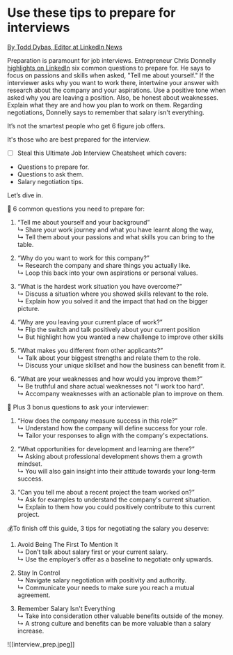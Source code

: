 # Use these tips to prepare for interviews
[By Todd Dybas, Editor at LinkedIn News](https://www.linkedin.com/in/ACoAAAD3J3EBRRX-6rQsAIdI_ElbD-ro4aBU1UY/)

Preparation is paramount for job interviews. Entrepreneur Chris Donnelly [highlights on LinkedIn](https://www.linkedin.com/posts/donnellychris_its-not-the-smartest-people-who-get-6-figure-activity-7224749117111971840-fZba?utm_source=share&utm_medium=member_desktop) six common questions to prepare for. He says to focus on passions and skills when asked, "Tell me about yourself." If the interviewer asks why you want to work there, intertwine your answer with research about the company and your aspirations. Use a positive tone when asked why you are leaving a position. Also, be honest about weaknesses. Explain what they are and how you plan to work on them. Regarding negotiations, Donnelly says to remember that salary isn't everything.

It’s not the smartest people who get 6 figure job offers.  
  
It's those who are best prepared for the interview.  
  
- [ ] Steal this Ultimate Job Interview Cheatsheet which covers:  
  
- Questions to prepare for.  
- Questions to ask them.  
- Salary negotiation tips.  
  
Let’s dive in.  
  
👥 6 common questions you need to prepare for:  
  
1. “Tell me about yourself and your background”  
↳ Share your work journey and what you have learnt along the way,  
↳ Tell them about your passions and what skills you can bring to the table.  
  
2. “Why do you want to work for this company?”  
↳ Research the company and share things you actually like.  
↳ Loop this back into your own aspirations or personal values.  
  
3. “What is the hardest work situation you have overcome?”  
↳ Discuss a situation where you showed skills relevant to the role.  
↳ Explain how you solved it and the impact that had on the bigger picture.  
  
4. “Why are you leaving your current place of work?”  
↳ Flip the switch and talk positively about your current position  
↳ But highlight how you wanted a new challenge to improve other skills  
  
5. “What makes you different from other applicants?”  
↳ Talk about your biggest strengths and relate them to the role.  
↳ Discuss your unique skillset and how the business can benefit from it.  
  
6. “What are your weaknesses and how would you improve them?”  
↳ Be truthful and share actual weaknesses not “I work too hard”.  
↳ Accompany weaknesses with an actionable plan to improve on them.  
  
🌟 Plus 3 bonus questions to ask your interviewer:  
  
1. “How does the company measure success in this role?”  
↳ Understand how the company will define success for your role.  
↳ Tailor your responses to align with the company's expectations.  
  
2. “What opportunities for development and learning are there?”  
↳ Asking about professional development shows them a growth mindset.  
↳ You will also gain insight into their attitude towards your long-term success.  
  
3. “Can you tell me about a recent project the team worked on?”  
↳ Ask for examples to understand the company's current situation.  
↳ Explain to them how you could positively contribute to this current project.  
  
💰To finish off this guide, 3 tips for negotiating the salary you deserve:  
  
1. Avoid Being The First To Mention It  
↳ Don’t talk about salary first or your current salary.  
↳ Use the employer’s offer as a baseline to negotiate only upwards.  
  
2. Stay In Control  
↳ Navigate salary negotiation with positivity and authority.  
↳ Communicate your needs to make sure you reach a mutual agreement.  
  
3. Remember Salary Isn't Everything  
↳ Take into consideration other valuable benefits outside of the money.  
↳ A strong culture and benefits can be more valuable than a salary increase.  
  


![[interview_prep.jpeg]]